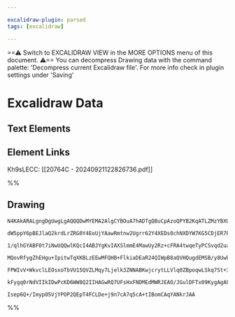 ```yaml
---

excalidraw-plugin: parsed
tags: [excalidraw]

---
```

==⚠  Switch to EXCALIDRAW VIEW in the MORE OPTIONS menu of this document. ⚠== You can decompress Drawing data with the command palette: 'Decompress current Excalidraw file'. For more info check in plugin settings under 'Saving'


# Excalidraw Data
## Text Elements
## Element Links
Kh9sLECC: [[20764C - 20240921122826736.pdf]]

%%
## Drawing
```compressed-json
N4KAkARALgngDgUwgLgAQQQDwMYEMA2AlgCYBOuA7hADTgQBuCpAzoQPYB2KqATLZMzYBXUtiRoIACyhQ4zZAHoFAc0JRJQgEYA6bGwC2CgF7N6hbEcK4OCtptbErHALRY8RMpWdx8Q1TdIEfARcZgRmBShcZQUebQBWbQAGGjoghH0EDihmbgBtcDBQMBKIEm4IAGlJAE5mABkAUQBhZtSSyFhECozNBGJiXE1g9tLMbmceeKT+UpgJqZnCyAoS

dW5ppY6pBEJlaQ2krdLrZRG0Y4EoUjYAawRmtnw2Ugrr62Y4XEDs0chNXDYW7KG5CDjER7PV4Sd4cT7fLJQP4QABmhHw+AAyrBzuhJICNIFkcxrncEAB1NaSbgARlmVxu92xMFxEEEHmRoP2HHCuTQdOWEDYX2wanm/KO9IgoPBPOYfNQHCEGKlYX6tIAHFqACxSxgsdhcNB8QX61icABynDEGym2o1AGYAGzxJ1SoRwQZQdX8gDsPH98Q1PAd8W

1/qlhGYABF0t7iNwUQQwlKQcI4ABJYgKvIAXSlmmE4MawUy2Rz+cFRA4twqeTyPCSvqd2uaqGcvCSPG1SRqPBpNJ4PGDTt9zu0npRudzyOeQJ9qCT+BTguY7nEqAKHTAAu3NOWle22CEJIM0dwUW4xW2+mIAAUbnIr8tSieEAB5ewkJyxpPKnKJsmCD0qUAJAmmYLEAAshe2CSM01j0KEgHLsBL7/ICwIytBsGSCWGSItw1xCGh24YeB2GQi8FQA

MQovRfygZhEHgu+IpitwTqXKBLzEEwMFQHB+FlkiaDEaR24QIWpB8aQVHQugdEMSB/y8UwbGAhxFwqai6JZLgmQAGpRoQwwbkuYQvgAvssVmRuCWAVLgKSFDZYCHhAuBwHA2IXhu17QJIBEVEQ+xIrMDCEAgFAAELMZRTzURISn0cphQQMepA/FAGbevo2KMg8iUKRANE0gg5XlaMGUiNluUZHFFFFhCxVvOQcJfNl1WZXVeUAGLoliOIbmyTzlB

FPWIvV+WkvclLEOsxoTbVU15QVZLMqy7Ljelk3ZNNABKwjcrytLLVlq0ZBpoqwLSkq7St+39ZwUB9QZ6Liqg8Tnb1GR9S9mKEEYG6Nj9l36AAKlgUAAIKhUa6DBCi4UPRdT0ZL5pCw1lbAUEFuAJmgSoqqjv36I04IwzjeMhIT6DfDcVBg+j+hU4zEPwCN2HVWuNwYgAGtwvpJLuAjYHz+AAJqcUc2hcTUDq+t96VGGwBjPtsSG+Bu+4lHZpPg0d

kFygq0rNdVIIkIDwPcKD6WW8Q2IIHAGwRQ7UFsHxFNDMEdMWRJEAO/JGulDFTx09KygAgAFP2vrULwNLx4nydJAkACUyIHQgyjKt8FSkFHuCxw6My8KXCchmXafxJnrnM1A633GxUCGgqxP4BFKLkJk2cOaQhAcMoIeQPpZl0+JUrYEQLtiaQJFShwBkbpPgrCFA1Yr/PCD1+ldgAFYINgOSYkvcAe17S/jyhK4nMfhCMBDav4CP0CcxUYTBPfnD

Isep6Q+/ImypO5VjYPOP2QEpT4FCLDe+j9n7cA7q5cA+tIBomCAqYANkrJAA
```
%%